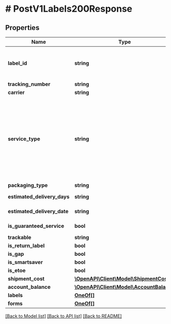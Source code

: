 # # PostV1Labels200Response

## Properties

Name | Type | Description | Notes
------------ | ------------- | ------------- | -------------
**label_id** | **string** | _Label ID_&lt;br/&gt;Used to identify this print for subsequent calls (e.g. Void a Label) | [optional]
**tracking_number** | **string** | _Tracking Number_ | [optional]
**carrier** | **string** | _Carrier_ | [optional]
**service_type** | **string** | _Service Type_&lt;br/&gt;Identifies the Carrier and Service used&lt;br/&gt;**Note:** Not all carriers are enabled for every account. Please contact us to ensure a specific carrier is available and activated for your account. | [optional]
**packaging_type** | **string** | _Packaging Type_ | [optional]
**estimated_delivery_days** | **string** | _Estimated Delivery Days_ | [optional]
**estimated_delivery_date** | **string** | _Estimated Delivery Date_ | [optional]
**is_guaranteed_service** | **bool** | _Is Guaranteed Service_ | [optional]
**trackable** | **string** | _Trackable_ | [optional]
**is_return_label** | **bool** | _Is Return Label_ | [optional]
**is_gap** | **bool** | _Is GAP_ | [optional]
**is_smartsaver** | **bool** | _Is SmartSaver_ | [optional]
**is_etoe** | **bool** | _Is ETOE_ | [optional]
**shipment_cost** | [**\OpenAPI\Client\Model\ShipmentCost**](ShipmentCost.md) |  | [optional]
**account_balance** | [**\OpenAPI\Client\Model\AccountBalance**](AccountBalance.md) |  | [optional]
**labels** | [**OneOf[]**](OneOf.md) |  | [optional]
**forms** | [**OneOf[]**](OneOf.md) |  | [optional]

[[Back to Model list]](../../README.md#models) [[Back to API list]](../../README.md#endpoints) [[Back to README]](../../README.md)
